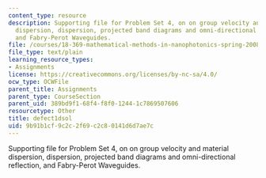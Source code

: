 ```yaml
---
content_type: resource
description: Supporting file for Problem Set 4, on on group velocity and material
  dispersion, dispersion, projected band diagrams and omni-directional reflection,
  and Fabry-Perot Waveguides.
file: /courses/18-369-mathematical-methods-in-nanophotonics-spring-2008/9b91b1cf9c2c2f69c2c80141d6d7ae7c_defect1dsol.ctl
file_type: text/plain
learning_resource_types:
- Assignments
license: https://creativecommons.org/licenses/by-nc-sa/4.0/
ocw_type: OCWFile
parent_title: Assignments
parent_type: CourseSection
parent_uid: 389bd9f1-68f4-f8f0-1244-1c7869507606
resourcetype: Other
title: defect1dsol
uid: 9b91b1cf-9c2c-2f69-c2c8-0141d6d7ae7c
---
```

Supporting file for Problem Set 4, on on group velocity and material dispersion, dispersion, projected band diagrams and omni-directional reflection, and Fabry-Perot Waveguides.